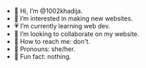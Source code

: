 - 🎀 Hi, I’m @1002khadija.
- 🌸 I’m interested in making new websites.
- 💗 I’m currently learning web dev.
- 💞️ I’m looking to collaborate on my website. 
- 🍓 How to reach me: don't.
- 🍒 Pronouns: she/her.
- 📍 Fun fact: nothing.

<!---
1002khadija/1002khadija is a ✨ special ✨ repository because its `README.md` (this file) appears on your GitHub profile.
You can click the Preview link to take a look at your changes.
--->
